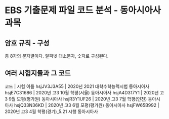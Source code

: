 # EBS 기출문제 파일 코드 분석 - 동아시아사 과목
## 암호 규칙 - 구성
총 8자의 문자열이다.
알파벳 대소문자, 숫자로 구성된다.
## 여러 시험지들과 그 코드
코드      	| 시험 이름
hsjJV3J3A55	| 2020년 2021 대학수학능력시험 동아시아사
hsjE7C31686	| 2020년 고3 10월 학평(서울) 동아시아사
hsjA4D317Y1	| 2020년 고3 9월 모평(평가원) 동아시아사
hsjR3Y1UF26	| 2020년 고3 7월 학평(인천) 동아시아사
hsjQ33N36KD	| 2020년 고3 6월 모평(평가원) 동아시아사
hsjFW65B992	| 2020년 고3 4월 학평(경기)_5.21 시행 동아시아사
